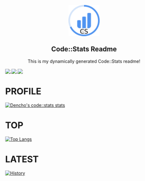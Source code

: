 <p align="center">
 <img width="100px" src="https://raw.githubusercontent.com/Denchyaknow/codestats-readme/master/.github/logo.svg" align="center" alt="GitHub Readme Stats" />
 <h2 align="center">Code::Stats Readme</h2>
 <p align="center">This is my dynamically generated Code::Stats readme!</p>
</p>

<a href="https://github.com/denchyaknow/codestats-readme">
  <img align="center" src="https://codestats-readme.vercel.app/api?username=Denchyaknow&show_icons=true&theme=radical" />
</a>
<a href="https://github.com/denchyaknow/codestats-readme">
  <img align="center" src="https://codestats-readme.vercel.app/api/history/?username=Denchyaknow&theme=radical&days_count=5&language_count=30&title=Latest" />
</a>
<a href="https://github.com/denchyaknow/codestats-readme">
  <img align="center" src="https://codestats-readme.vercel.app/api/top-langs/?username=Denchyaknow&theme=radical" />
</a>


# PROFILE

[![Dencho's code::stats stats](https://codestats-readme.vercel.app/api?username=Denchyaknow&show_icons=true&theme=radical)](https://github.com/Denchyaknow/codestats-readme)

# TOP

[![Top Langs](https://codestats-readme.vercel.app/api/top-langs/?username=Denchyaknow&theme=radical)](https://github.com/Denchyaknow/codestats-readme)

# LATEST

[![History](https://codestats-readme.vercel.app/api/history/?username=Denchyaknow&theme=radical&days_count=30&language_count=30)](https://github.com/Denchyaknow/codestats-readme)

